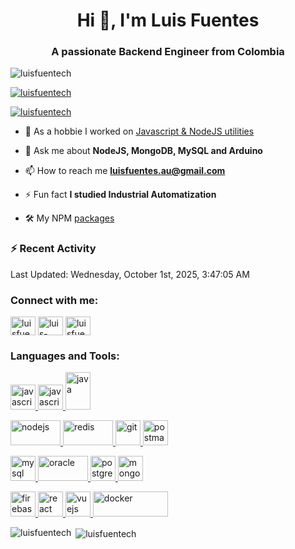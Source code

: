 <h1 align="center">Hi 👋, I'm Luis Fuentes</h1>
<h3 align="center">A passionate Backend Engineer from Colombia</h3>

<p align="left"> <img src="https://komarev.com/ghpvc/?username=luisfuentech&label=Profile%20views&color=0e75b6&style=flat" alt="luisfuentech" /> </p>

<p align="left"> <a href="https://github.com/ryo-ma/github-profile-trophy"><img src="https://github-profile-trophy.vercel.app/?username=luisfuentech&theme=dracula" alt="luisfuentech" /></a> </p>

<p align="left"> <a href="https://twitter.com/luisfuentech" target="blank"><img src="https://img.shields.io/twitter/follow/luisfuentech?logo=twitter&style=for-the-badge" alt="luisfuentech" /></a> </p>

- 🔭 As a hobbie I worked on [Javascript & NodeJS utilities](https://github.com/LuisFuenTech/Javascript-Utilities)

- 💬 Ask me about **NodeJS, MongoDB, MySQL and Arduino**

- 📫 How to reach me **luisfuentes.au@gmail.com**

- ⚡ Fun fact **I studied Industrial Automatization**
- 🛠 My NPM [packages](https://www.npmjs.com/settings/luisfuentech/packages)

### ⚡ Recent Activity
<!--RECENT_ACTIVITY:start-->
<!--RECENT_ACTIVITY:end-->

<!--RECENT_ACTIVITY:last_update-->
Last Updated: Wednesday, October 1st, 2025, 3:47:05 AM
<!--RECENT_ACTIVITY:last_update_end-->

<h3 align="left">Connect with me:</h3>
<p align="left">
<a href="https://twitter.com/luisfuentech" target="blank"><img align="center" src="https://cdn.jsdelivr.net/npm/simple-icons@3.0.1/icons/twitter.svg" alt="luisfuentech" height="30" width="40" /></a>
<a href="https://linkedin.com/in/luis-fuentech" target="blank"><img align="center" src="https://cdn.jsdelivr.net/npm/simple-icons@3.0.1/icons/linkedin.svg" alt="luis-fuentech" height="30" width="40" /></a>
<a href="https://instagram.com/luisfuentech" target="blank"><img align="center" src="https://cdn.jsdelivr.net/npm/simple-icons@3.0.1/icons/instagram.svg" alt="luisfuentech" height="30" width="40" /></a>
</p>

<h3 align="left">Languages and Tools:</h3>
<p align="left"> 

<a href="https://developer.mozilla.org/en-US/docs/Web/JavaScript" target="_blank"> <img src="https://upload.wikimedia.org/wikipedia/commons/9/99/Unofficial_JavaScript_logo_2.svg" alt="javascript" width="40" height="40"/> </a> 
<a href="https://www.typescriptlang.org" target="_blank"> <img src="https://upload.wikimedia.org/wikipedia/commons/4/4c/Typescript_logo_2020.svg" alt="javascript" width="40" height="40"/> </a>
<a href="https://www.java.com" target="_blank"> <img src="https://upload.wikimedia.org/wikipedia/en/3/30/Java_programming_language_logo.svg" alt="java" width="40" height="60"/> </a> 
  
<a href="https://nodejs.org" target="_blank"> <img src="https://nodejs.org/static/logos/nodejsStackedDark.svg" alt="nodejs" width="80" height="40"/> </a>
<a href="https://redis.io" target="_blank"> <img src="https://upload.wikimedia.org/wikipedia/commons/6/64/Logo-redis.svg" alt="redis" width="80" height="40"/> </a>
<a href="https://git-scm.com/" target="_blank"> <img src="https://www.vectorlogo.zone/logos/git-scm/git-scm-icon.svg" alt="git" width="40" height="40"/> </a>
<a href="https://postman.com" target="_blank"> <img src="https://www.vectorlogo.zone/logos/getpostman/getpostman-icon.svg" alt="postman" width="40" height="40"/> 

<a href="https://www.mysql.com/" target="_blank"> <img src="https://www.mysql.com/common/logos/logo-mysql-170x115.png" alt="mysql" width="40" height="40"/> </a>
<a href="https://www.oracle.com/" target="_blank"> <img src="https://upload.wikimedia.org/wikipedia/commons/5/50/Oracle_logo.svg" alt="oracle" width="80" height="40"/> </a>
<a href="https://www.postgresql.org/" target="_blank"> <img src="https://wiki.postgresql.org/images/a/a4/PostgreSQL_logo.3colors.svg" alt="postgresql" width="40" height="40"/> </a>
<a href="https://www.mongodb.com/" target="_blank"> <img src="https://img.icons8.com/?size=100&id=74402&format=png&color=000000" alt="mongodb" width="40" height="40"/> </a>

<a href="https://firebase.google.com/" target="_blank"> <img src="https://www.vectorlogo.zone/logos/firebase/firebase-icon.svg" alt="firebase" width="40" height="40"/> </a>
<a href="https://reactjs.org/" target="_blank"> <img src="https://upload.wikimedia.org/wikipedia/commons/a/a7/React-icon.svg" alt="react" width="40" height="40"/> </a>
<a href="https://vuejs.org/" target="_blank"> <img src="https://upload.wikimedia.org/wikipedia/commons/9/95/Vue.js_Logo_2.svg" alt="vuejs" width="40" height="40"/> </a>
<a href="https://www.docker.com/" target="_blank"> <img src="https://upload.wikimedia.org/wikipedia/commons/4/4e/Docker_%28container_engine%29_logo.svg" alt="docker" width="120" height="40"/> </a> 
</p>

<p><img align="left" src="https://github-readme-stats.vercel.app/api/top-langs?username=luisfuentech&show_icons=true&locale=en&layout=compact" alt="luisfuentech" /></p>

<p>&nbsp;<img align="center" src="https://github-readme-stats.vercel.app/api?username=luisfuentech&show_icons=true&locale=en" alt="luisfuentech" /></p>


